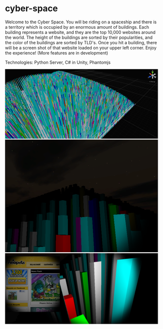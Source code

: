 # cyber-space

Welcome to the Cyber Space. You will be riding on a spaceship and there is a territory which is occupied by an enormous amount of buildings. Each building represents a website, and they are the top 10,000 websites around the world. The height of the buildings are sorted by their popularities, and the color of the buildings are sorted by TLD's. Once you hit a building, there will be a screen shot of that website loaded on your upper left corner. Enjoy the experience! (More features are in development)

Technologies: Python Server, C# in Unity, Phantomjs

![Image of the birdview](birdview.png)
![Image of goingUp](goingUp.png)
![Image of hitting one building](hitABuilding.png)